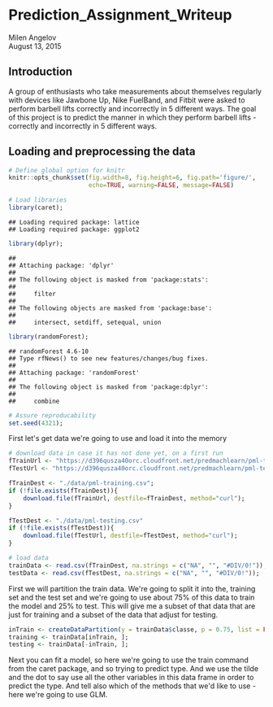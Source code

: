 # Prediction_Assignment_Writeup
Milen Angelov  
August 13, 2015  
## Introduction
A group of enthusiasts who take measurements about themselves regularly with devices like Jawbone Up, Nike FuelBand, and Fitbit were asked to perform barbell lifts correctly and incorrectly in 5 different ways. The goal of this project is to predict the manner in which they perform barbell lifts - correctly and incorrectly in 5 different ways.

## Loading and preprocessing the data

```r
# Define global option for knitr
knitr::opts_chunk$set(fig.width=8, fig.height=6, fig.path='figure/',
                      echo=TRUE, warning=FALSE, message=FALSE)

# Load libraries
library(caret);
```

```
## Loading required package: lattice
## Loading required package: ggplot2
```

```r
library(dplyr);
```

```
## 
## Attaching package: 'dplyr'
## 
## The following object is masked from 'package:stats':
## 
##     filter
## 
## The following objects are masked from 'package:base':
## 
##     intersect, setdiff, setequal, union
```

```r
library(randomForest);
```

```
## randomForest 4.6-10
## Type rfNews() to see new features/changes/bug fixes.
## 
## Attaching package: 'randomForest'
## 
## The following object is masked from 'package:dplyr':
## 
##     combine
```

```r
# Assure reproducability
set.seed(4321);
```

First let's get data we're going to use and load it into the memory

```r
# download data in case it has not done yet, on a first run
fTrainUrl <- "https://d396qusza40orc.cloudfront.net/predmachlearn/pml-training.csv";
fTestUrl <- "https://d396qusza40orc.cloudfront.net/predmachlearn/pml-testing.csv";

fTrainDest <- "./data/pml-training.csv";
if (!file.exists(fTrainDest)){
    download.file(fTrainUrl, destfile=fTrainDest, method="curl");
}

fTestDest <- "./data/pml-testing.csv"
if (!file.exists(fTestDest)){
    download.file(fTestUrl, destfile=fTestDest, method="curl");
}

# load data
trainData <- read.csv(fTrainDest, na.strings = c("NA", "", "#DIV/0!"));
testData <- read.csv(fTestDest, na.strings = c("NA", "", "#DIV/0!"));
```

First we will partition the train data. We're going to split it into the, training set and the test set and we're going to use about 75% of this  data to train the model and 25% to test.
This will give me a subset of that data that are just for training and a subset of the data
that adjust for testing.

```r
inTrain <- createDataPartition(y = trainData$classe, p = 0.75, list = FALSE);
training <- trainData[inTrain, ];
testing <- trainData[-inTrain, ];
```

Next you can fit a model, so here we're going to use the train command from the caret package, and so trying to predict type. And we use the tilde and the dot to say use all the other variables in this data frame in order to predict the type. And tell also which of the methods
that we'd like to use - here we're going to use GLM.
